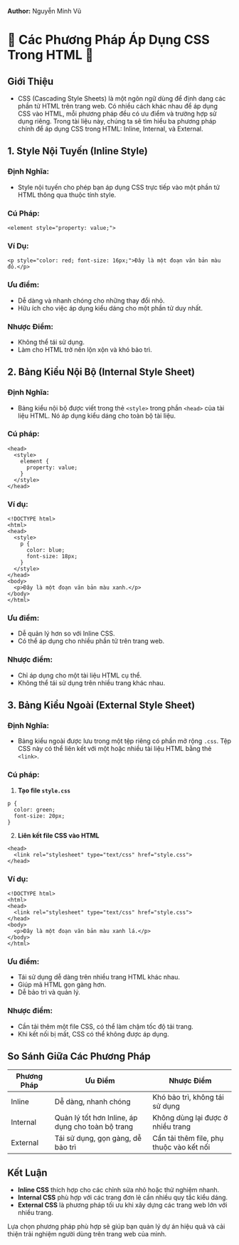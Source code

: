 **Author:** Nguyễn Minh Vũ
# 🌟 **Các Phương Pháp Áp Dụng CSS Trong HTML** 🌟

## **Giới Thiệu**
- CSS (Cascading Style Sheets) là một ngôn ngữ dùng để định dạng các phần tử HTML trên trang web. Có nhiều cách khác nhau để áp dụng CSS vào HTML, mỗi phương pháp đều có ưu điểm và trường hợp sử dụng riêng. Trong tài liệu này, chúng ta sẽ tìm hiểu ba phương pháp chính để áp dụng CSS trong HTML: Inline, Internal, và External.

## **1. Style Nội Tuyến (Inline Style)**
### Định Nghĩa:
- Style nội tuyến cho phép bạn áp dụng CSS trực tiếp vào một phần tử HTML thông qua thuộc tính style.

### Cú Pháp:
```
<element style="property: value;">
```

### Ví Dụ:
```
<p style="color: red; font-size: 16px;">Đây là một đoạn văn bản màu đỏ.</p>
```

### Ưu điểm:
- Dễ dàng và nhanh chóng cho những thay đổi nhỏ.
- Hữu ích cho việc áp dụng kiểu dáng cho một phần tử duy nhất.

### Nhược Điểm:
- Không thể tái sử dụng.
- Làm cho HTML trở nên lộn xộn và khó bảo trì.

## **2. Bảng Kiểu Nội Bộ (Internal Style Sheet)**
### Định Nghĩa:
- Bảng kiểu nội bộ được viết trong thẻ `<style>` trong phần `<head>` của tài liệu HTML. Nó áp dụng kiểu dáng cho toàn bộ tài liệu.

### Cú pháp:
```
<head>
  <style>
    element { 
      property: value; 
    }
  </style>
</head>
```

### Ví dụ:
```
<!DOCTYPE html>
<html>
<head>
  <style>
    p {
      color: blue;
      font-size: 18px;
    }
  </style>
</head>
<body>
  <p>Đây là một đoạn văn bản màu xanh.</p>
</body>
</html>
```

### Ưu điểm:
- Dễ quản lý hơn so với Inline CSS.
- Có thể áp dụng cho nhiều phần tử trên trang web.

### Nhược điểm:
- Chỉ áp dụng cho một tài liệu HTML cụ thể.
- Không thể tái sử dụng trên nhiều trang khác nhau.

## **3. Bảng Kiểu Ngoài (External Style Sheet)**
### Định Nghĩa:
- Bảng kiểu ngoài được lưu trong một tệp riêng có phần mở rộng `.css`. Tệp CSS này có thể liên kết với một hoặc nhiều tài liệu HTML bằng thẻ `<link>`.

### Cú pháp:
1. **Tạo file `style.css`**
```
p {
  color: green;
  font-size: 20px;
}
```

2. **Liên kết file CSS vào HTML**
```
<head>
  <link rel="stylesheet" type="text/css" href="style.css">
</head>
```

### Ví dụ:
```
<!DOCTYPE html>
<html>
<head>
  <link rel="stylesheet" type="text/css" href="style.css">
</head>
<body>
  <p>Đây là một đoạn văn bản màu xanh lá.</p>
</body>
</html>
```

### Ưu điểm:
- Tái sử dụng dễ dàng trên nhiều trang HTML khác nhau.
- Giúp mã HTML gọn gàng hơn.
- Dễ bảo trì và quản lý.

### Nhược điểm:
- Cần tải thêm một file CSS, có thể làm chậm tốc độ tải trang.
- Khi kết nối bị mất, CSS có thể không được áp dụng.

## **So Sánh Giữa Các Phương Pháp**
| Phương Pháp | Ưu Điểm | Nhược Điểm |
|-------------|---------|------------|
| Inline | Dễ dàng, nhanh chóng | Khó bảo trì, không tái sử dụng |
| Internal | Quản lý tốt hơn Inline, áp dụng cho toàn bộ trang | Không dùng lại được ở nhiều trang |
| External | Tái sử dụng, gọn gàng, dễ bảo trì | Cần tải thêm file, phụ thuộc vào kết nối |

## **Kết Luận**
- **Inline CSS** thích hợp cho các chỉnh sửa nhỏ hoặc thử nghiệm nhanh.
- **Internal CSS** phù hợp với các trang đơn lẻ cần nhiều quy tắc kiểu dáng.
- **External CSS** là phương pháp tối ưu khi xây dựng các trang web lớn với nhiều trang.

Lựa chọn phương pháp phù hợp sẽ giúp bạn quản lý dự án hiệu quả và cải thiện trải nghiệm người dùng trên trang web của mình.

